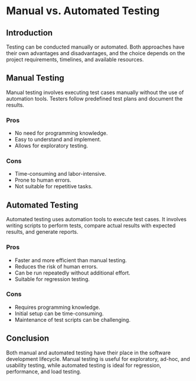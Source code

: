 # Manual vs. Automated Testing

## Introduction

Testing can be conducted manually or automated. Both approaches have their own advantages and disadvantages, and the choice depends on the project requirements, timelines, and available resources.

## Manual Testing

Manual testing involves executing test cases manually without the use of automation tools. Testers follow predefined test plans and document the results.

### Pros
- No need for programming knowledge.
- Easy to understand and implement.
- Allows for exploratory testing.

### Cons
- Time-consuming and labor-intensive.
- Prone to human errors.
- Not suitable for repetitive tasks.

## Automated Testing

Automated testing uses automation tools to execute test cases. It involves writing scripts to perform tests, compare actual results with expected results, and generate reports.

### Pros
- Faster and more efficient than manual testing.
- Reduces the risk of human errors.
- Can be run repeatedly without additional effort.
- Suitable for regression testing.

### Cons
- Requires programming knowledge.
- Initial setup can be time-consuming.
- Maintenance of test scripts can be challenging.

## Conclusion

Both manual and automated testing have their place in the software development lifecycle. Manual testing is useful for exploratory, ad-hoc, and usability testing, while automated testing is ideal for regression, performance, and load testing.
